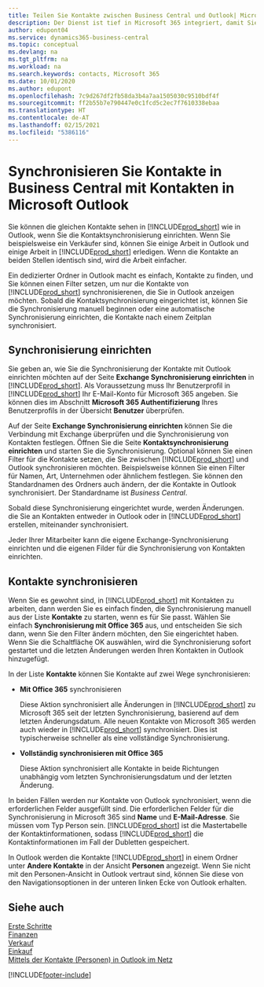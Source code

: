 ```yaml
---
title: Teilen Sie Kontakte zwischen Business Central und Outlook| Microsoft Doc
description: Der Dienst ist tief in Microsoft 365 integriert, damit Sie Kontakten zwischen Outlook und Business Central freigeben können.
author: edupont04
ms.service: dynamics365-business-central
ms.topic: conceptual
ms.devlang: na
ms.tgt_pltfrm: na
ms.workload: na
ms.search.keywords: contacts, Microsoft 365
ms.date: 10/01/2020
ms.author: edupont
ms.openlocfilehash: 7c9d267df2fb58da3b4a7aa1505030c9510bdf4f
ms.sourcegitcommit: ff2b55b7e790447e0c1fcd5c2ec7f7610338ebaa
ms.translationtype: HT
ms.contentlocale: de-AT
ms.lasthandoff: 02/15/2021
ms.locfileid: "5386116"
---
```

# <a name="synchronize-contacts-in-business-central-with-contacts-in-microsoft-outlook"></a>Synchronisieren Sie Kontakte in Business Central mit Kontakten in Microsoft Outlook
Sie können die gleichen Kontakte sehen in [!INCLUDE[prod_short](includes/prod_short.md)] wie in Outlook, wenn Sie die Kontaktsynchronisierung einrichten. Wenn Sie beispielsweise ein Verkäufer sind, können Sie einige Arbeit in Outlook und einige Arbeit in [!INCLUDE[prod_short](includes/prod_short.md)] erledigen. Wenn die Kontakte an beiden Stellen identisch sind, wird die Arbeit einfacher.  

Ein dedizierter Ordner in Outlook macht es einfach, Kontakte zu finden, und Sie können einen Filter setzen, um nur die Kontakte von [!INCLUDE[prod_short](includes/prod_short.md)] synchronisierenen, die Sie in Outlook anzeigen möchten. Sobald die Kontaktsynchronisierung eingerichtet ist, können Sie die Synchronisierung manuell beginnen oder eine automatische Synchronisierung einrichten, die Kontakte nach einem Zeitplan synchronisiert.  

## <a name="set-up-synchronization"></a>Synchronisierung einrichten
Sie geben an, wie Sie die Synchronisierung der Kontakte mit Outlook einrichten möchten auf der Seite **Exchange Synchronisierung einrichten** in [!INCLUDE[prod_short](includes/prod_short.md)]. Als Voraussetzung muss Ihr Benutzerprofil in [!INCLUDE[prod_short](includes/prod_short.md)] Ihr E-Mail-Konto für Microsoft 365 angeben. Sie können dies im Abschnitt **Microsoft 365 Authentifizierung** Ihres Benutzerprofils in der Übersicht **Benutzer** überprüfen.  

Auf der Seite **Exchange Synchronisierung einrichten** können Sie die Verbindung mit Exchange überprüfen und die Synchronisierung von Kontakten festlegen. Öffnen Sie die Seite **Kontaktsynchronisierung einrichten** und starten Sie die Synchronisierung. Optional können Sie einen Filter für die Kontakte setzen, die Sie zwischen [!INCLUDE[prod_short](includes/prod_short.md)] und Outlook synchronisieren möchten. Beispielsweise können Sie einen Filter für Namen, Art, Unternehmen oder ähnlichem festlegen. Sie können den Standardnamen des Ordners auch ändern, der die Kontakte in Outlook synchronisiert. Der Standardname ist *Business Central*.  

Sobald diese Synchronisierung eingerichtet wurde, werden Änderungen. die Sie an Kontakten entweder in Outlook oder in [!INCLUDE[prod_short](includes/prod_short.md)] erstellen, miteinander synchronisiert.  

Jeder Ihrer Mitarbeiter kann die eigene Exchange-Synchronisierung einrichten und die eigenen Filder für die Synchronisierung von Kontakten einrichten.  

## <a name="synchronize-contacts"></a>Kontakte synchronisieren
Wenn Sie es gewohnt sind, in [!INCLUDE[prod_short](includes/prod_short.md)] mit Kontakten zu arbeiten, dann werden Sie es einfach finden, die Synchronisierung manuell aus der Liste **Kontakte** zu starten, wenn es für Sie passt. Wählen Sie einfach **Synchronisierung mit Office 365** aus, und entscheiden Sie sich dann, wenn Sie den Filter ändern möchten, den Sie eingerichtet haben. Wenn Sie die Schaltfläche OK auswählen, wird die Synchronisierung sofort gestartet und die  letzten Änderungen werden Ihren Kontakten in Outlook hinzugefügt.  

In der Liste **Kontakte** können Sie Kontakte auf zwei Wege synchronisieren:

* **Mit Office 365** synchronisieren

  Diese Aktion synchronisiert alle Änderungen in [!INCLUDE[prod_short](includes/prod_short.md)] zu Microsoft 365 seit der letzten Synchronisierung, basierend auf dem letzten Änderungsdatum. Alle neuen Kontakte von Microsoft 365 werden auch wieder in [!INCLUDE[prod_short](includes/prod_short.md)] synchronisiert. Dies ist typischerweise schneller als eine vollständige Synchronisierung.  

* **Vollständig synchronisieren mit Office 365**

  Diese Aktion synchronisiert alle Kontakte in beide Richtungen unabhängig vom letzten Synchronisierungsdatum und der letzten Änderung.  

In beiden Fällen werden nur Kontakte von Outlook synchronisiert, wenn die erforderlichen Felder ausgefüllt sind. Die erforderlichen Felder für die Synchronisierung in Microsoft 365 sind **Name** und **E-Mail-Adresse**. Sie müssen vom Typ Person sein. [!INCLUDE[prod_short](includes/prod_short.md)] ist die Mastertabelle der Kontaktinformationen, sodass [!INCLUDE[prod_short](includes/prod_short.md)] die Kontaktinformationen im Fall der Dubletten gespeichert.  

In Outlook werden die Kontakte [!INCLUDE[prod_short](includes/prod_short.md)] in einem Ordner unter **Andere Kontakte** in der Ansicht **Personen** angezeigt. Wenn Sie nicht mit den Personen-Ansicht in Outlook vertraut sind, können Sie diese von den Navigationsoptionen in der unteren linken Ecke von Outlook erhalten.  

## <a name="see-also"></a>Siehe auch
[Erste Schritte](product-get-started.md)  
[Finanzen](finance.md)  
[Verkauf](sales-manage-sales.md)  
[Einkauf](purchasing-manage-purchasing.md)  
[Mittels der Kontakte (Personen) in Outlook im Netz](https://support.office.com/article/Using-contacts-People-in-Outlook-on-the-web-1e3438c7-26b2-420c-87de-3cea9d31b5cb?appver=OWB150)  


[!INCLUDE[footer-include](includes/footer-banner.md)]